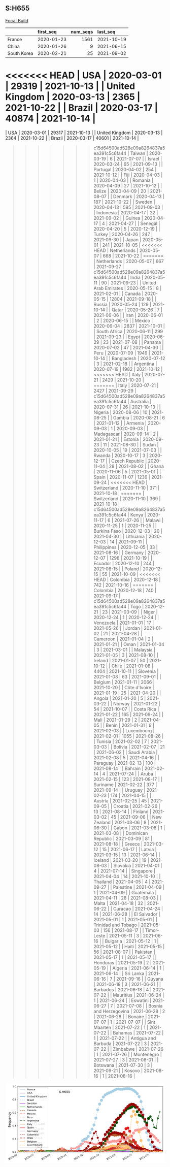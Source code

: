 

## S:H655
[Focal Build](https://nextstrain.org/groups/neherlab/ncov/S.H655?c=gt-S_655)

|                        | first_seq   |   num_seqs | last_seq   |
|:-----------------------|:------------|-----------:|:-----------|
| France                 | 2020-01-23  |       1561 | 2021-10-19 |
| China                  | 2020-01-26  |          9 | 2021-06-15 |
| South Korea            | 2020-02-21  |         25 | 2021-09-02 |
<<<<<<< HEAD
| USA                    | 2020-03-01  |      29319 | 2021-10-13 |
| United Kingdom         | 2020-03-13  |       2365 | 2021-10-22 |
| Brazil                 | 2020-03-17  |      40874 | 2021-10-14 |
=======
| USA                    | 2020-03-01  |      29317 | 2021-10-13 |
| United Kingdom         | 2020-03-13  |       2364 | 2021-10-22 |
| Brazil                 | 2020-03-17  |      40601 | 2021-10-14 |
>>>>>>> c15d64500ad528e09a8264837a5ea391c5c6fa44
| Taiwan                 | 2020-03-19  |          6 | 2021-07-07 |
| Israel                 | 2020-03-24  |         65 | 2021-09-13 |
| Portugal               | 2020-04-02  |        254 | 2021-10-12 |
| Fiji                   | 2020-04-03  |          1 | 2020-04-03 |
| Romania                | 2020-04-09  |         27 | 2021-10-12 |
| Belize                 | 2020-04-09  |         20 | 2021-08-07 |
| Denmark                | 2020-04-13  |        187 | 2021-10-22 |
| Sweden                 | 2020-04-13  |        595 | 2021-09-03 |
| Indonesia              | 2020-04-17  |         22 | 2021-09-02 |
| Guinea                 | 2020-04-17  |          4 | 2021-04-27 |
| Senegal                | 2020-04-20  |          5 | 2020-12-19 |
| Turkey                 | 2020-04-26  |        247 | 2021-09-30 |
| Japan                  | 2020-05-01  |        241 | 2021-10-05 |
<<<<<<< HEAD
| Netherlands            | 2020-05-07  |        668 | 2021-10-22 |
=======
| Netherlands            | 2020-05-07  |        667 | 2021-09-27 |
>>>>>>> c15d64500ad528e09a8264837a5ea391c5c6fa44
| India                  | 2020-05-11  |         90 | 2021-09-23 |
| United Arab Emirates   | 2020-05-15  |          8 | 2021-02-01 |
| Canada                 | 2020-05-15  |      12804 | 2021-09-18 |
| Russia                 | 2020-05-24  |        129 | 2021-10-14 |
| Qatar                  | 2020-05-26  |          7 | 2021-06-06 |
| Iran                   | 2020-06-01  |          2 | 2020-06-15 |
| Mexico                 | 2020-06-04  |       2837 | 2021-10-01 |
| South Africa           | 2020-06-11  |        299 | 2021-09-23 |
| Egypt                  | 2020-06-29  |         23 | 2021-07-08 |
| Panama                 | 2020-07-02  |         47 | 2021-04-30 |
| Peru                   | 2020-07-09  |       1949 | 2021-10-14 |
| Bangladesh             | 2020-07-12  |          3 | 2021-02-18 |
| Argentina              | 2020-07-19  |       1982 | 2021-10-12 |
<<<<<<< HEAD
| Italy                  | 2020-07-21  |       2429 | 2021-10-20 |
=======
| Italy                  | 2020-07-21  |       2427 | 2021-09-29 |
>>>>>>> c15d64500ad528e09a8264837a5ea391c5c6fa44
| Australia              | 2020-07-31  |         26 | 2021-10-13 |
| Nigeria                | 2020-08-06  |         10 | 2021-08-25 |
| Gambia                 | 2020-08-21  |          6 | 2021-01-12 |
| Armenia                | 2020-09-03  |          1 | 2020-09-03 |
| Madagascar             | 2020-09-14  |          2 | 2021-01-21 |
| Estonia                | 2020-09-23  |         11 | 2021-08-30 |
| Sudan                  | 2020-10-05  |         19 | 2021-07-03 |
| Rwanda                 | 2020-10-17  |          3 | 2020-12-17 |
| Czech Republic         | 2020-11-04  |         28 | 2021-08-02 |
| Ghana                  | 2020-11-06  |          5 | 2021-05-01 |
| Spain                  | 2020-11-07  |       1239 | 2021-09-24 |
<<<<<<< HEAD
| Switzerland            | 2020-11-10  |        371 | 2021-10-18 |
=======
| Switzerland            | 2020-11-10  |        369 | 2021-10-18 |
>>>>>>> c15d64500ad528e09a8264837a5ea391c5c6fa44
| Kenya                  | 2020-11-17  |          6 | 2021-07-26 |
| Malawi                 | 2020-11-25  |          1 | 2020-11-25 |
| Burkina Faso           | 2020-12-03  |         20 | 2021-04-30 |
| Lithuania              | 2020-12-03  |         14 | 2021-09-11 |
| Philippines            | 2020-12-05  |         33 | 2021-08-16 |
| Germany                | 2020-12-07  |       1298 | 2021-10-19 |
| Ecuador                | 2020-12-10  |        244 | 2021-08-15 |
| Poland                 | 2020-12-15  |         55 | 2021-10-09 |
<<<<<<< HEAD
| Colombia               | 2020-12-18  |        742 | 2021-10-16 |
=======
| Colombia               | 2020-12-18  |        740 | 2021-09-17 |
>>>>>>> c15d64500ad528e09a8264837a5ea391c5c6fa44
| Togo                   | 2020-12-21  |         23 | 2021-03-09 |
| Niger                  | 2020-12-24  |          1 | 2020-12-24 |
| Venezuela              | 2021-01-01  |         17 | 2021-05-26 |
| Jordan                 | 2021-01-02  |         21 | 2021-04-28 |
| Cameroon               | 2021-01-04  |          2 | 2021-01-21 |
| Oman                   | 2021-01-04  |          3 | 2021-03-01 |
| Malaysia               | 2021-01-05  |          3 | 2021-08-10 |
| Ireland                | 2021-01-07  |         50 | 2021-10-12 |
| Chile                  | 2021-01-08  |       4404 | 2021-10-11 |
| Slovenia               | 2021-01-08  |         63 | 2021-09-01 |
| Belgium                | 2021-01-11  |       2066 | 2021-10-20 |
| Côte d'Ivoire          | 2021-01-19  |         25 | 2021-04-20 |
| Angola                 | 2021-01-20  |          5 | 2021-03-22 |
| Norway                 | 2021-01-22  |         54 | 2021-10-07 |
| Costa Rica             | 2021-01-22  |        165 | 2021-09-24 |
| Mali                   | 2021-01-29  |          2 | 2021-04-05 |
| Benin                  | 2021-01-31  |          9 | 2021-02-03 |
| Luxembourg             | 2021-02-01  |       1055 | 2021-08-26 |
| Tunisia                | 2021-02-02  |          7 | 2021-03-03 |
| Bolivia                | 2021-02-07  |         21 | 2021-06-02 |
| Saudi Arabia           | 2021-02-08  |          5 | 2021-04-16 |
| Paraguay               | 2021-02-13  |        100 | 2021-08-14 |
| Bahrain                | 2021-02-14  |          4 | 2021-07-24 |
| Aruba                  | 2021-02-15  |        123 | 2021-08-17 |
| Suriname               | 2021-02-22  |        377 | 2021-09-14 |
| Uruguay                | 2021-02-23  |        174 | 2021-04-15 |
| Austria                | 2021-02-25  |         45 | 2021-09-05 |
| Croatia                | 2021-02-26  |         13 | 2021-08-14 |
| Finland                | 2021-03-02  |         45 | 2021-09-06 |
| New Zealand            | 2021-03-06  |          8 | 2021-06-30 |
| Gabon                  | 2021-03-08  |          1 | 2021-03-08 |
| Dominican Republic     | 2021-03-09  |         81 | 2021-08-18 |
| Greece                 | 2021-03-12  |         15 | 2021-06-17 |
| Latvia                 | 2021-03-15  |         13 | 2021-06-14 |
| Iceland                | 2021-03-20  |         19 | 2021-08-03 |
| Slovakia               | 2021-04-01  |          4 | 2021-07-14 |
| Singapore              | 2021-04-04  |         14 | 2021-10-10 |
| Thailand               | 2021-04-05  |          4 | 2021-09-27 |
| Palestine              | 2021-04-09  |          1 | 2021-04-09 |
| Guatemala              | 2021-04-11  |         28 | 2021-08-03 |
| Malta                  | 2021-04-18  |         32 | 2021-06-22 |
| Curacao                | 2021-04-24  |         14 | 2021-06-28 |
| El Salvador            | 2021-05-01  |          1 | 2021-05-01 |
| Trinidad and Tobago    | 2021-05-03  |        156 | 2021-08-17 |
| Timor-Leste            | 2021-05-11  |          3 | 2021-06-16 |
| Bulgaria               | 2021-05-12  |          1 | 2021-05-12 |
| Haiti                  | 2021-05-15  |         56 | 2021-08-07 |
| Pakistan               | 2021-05-17  |          1 | 2021-05-17 |
| Honduras               | 2021-05-19  |          2 | 2021-05-19 |
| Algeria                | 2021-06-14  |          1 | 2021-06-14 |
| Sri Lanka              | 2021-06-16  |          7 | 2021-09-16 |
| Guyana                 | 2021-06-18  |          3 | 2021-06-21 |
| Barbados               | 2021-06-18  |          4 | 2021-07-22 |
| Mauritius              | 2021-06-24  |          1 | 2021-06-24 |
| Eswatini               | 2021-06-27  |          7 | 2021-07-08 |
| Bosnia and Herzegovina | 2021-06-28  |          2 | 2021-06-28 |
| Bonaire                | 2021-07-07  |          1 | 2021-07-07 |
| Sint Maarten           | 2021-07-22  |          1 | 2021-07-22 |
| Bahamas                | 2021-07-22  |          1 | 2021-07-22 |
| Antigua and Barbuda    | 2021-07-22  |          3 | 2021-07-22 |
| Zimbabwe               | 2021-07-26  |          1 | 2021-07-26 |
| Montenegro             | 2021-07-27  |          3 | 2021-08-01 |
| Botswana               | 2021-07-30  |          3 | 2021-09-21 |
| Kosovo                 | 2021-08-16  |          1 | 2021-08-16 |

![Overall trends S.H655](/overall_trends_figures/overall_trends_S.H655.png)